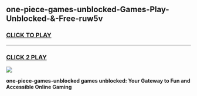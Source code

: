 
## one-piece-games-unblocked-Games-Play-Unblocked-&-Free-ruw5v
<h3>
<a href="https://premium76.site?title=one-piece-games-unblocked&ref=24A">CLICK TO PLAY</a></h3>
<hr>

<h3>
<a href="https://premium76.site?title=one-piece-games-unblocked&ref=24A">CLICK 2 PLAY</a>
  
</h3>

<a href="https://premium76.site?title=one-piece-games-unblocked&ref=24A"><img src="https://clearcache.store/games.png"></a>


**one-piece-games-unblocked games unblocked: Your Gateway to Fun and Accessible Online Gaming**
